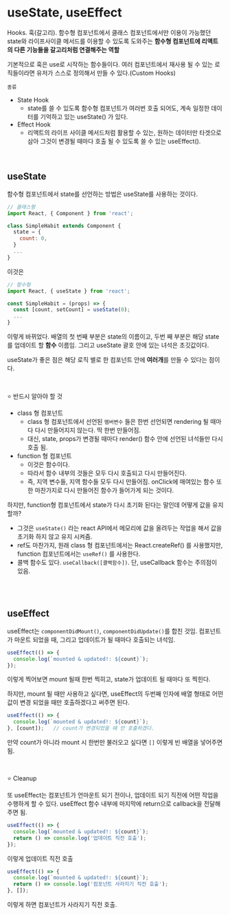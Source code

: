 # useState, useEffect

Hooks. 훅(갈고리). 함수형 컴포넌트에서 클래스 컴포넌트에서만 이용이 가능했던 state와 라이프사이클 메서드를 이용할 수 있도록 도와주는 **함수형 컴포넌트에 리액트의 다른 기능들을 갈고리처럼 연결해주는 역할**

기본적으로 훅은 use로 시작하는 함수들이다. 여러 컴포넌트에서 재사용 될 수 있는 로직들이라면 유저가 스스로 정의해서 만들 수 있다.(Custom Hooks)

`종류`

- State Hook
  - state를 쓸 수 있도록 함수형 컴포넌트가 여러번 호출 되어도, 계속 일정한 데이터를 기억하고 있는 useState() 가 있다.
- Effect Hook
  - 리액트의 라이프 사이클 메서드처럼 활용할 수 있는, 원하는 데이터만 타겟으로 삼아 그것이 변경될 때마다 호출 될 수 있도록 쓸 수 있는 useEffect().

<br/>

## useState

함수형 컴포넌트에서 state를 선언하는 방법은 useState를 사용하는 것이다.

```jsx
// 클래스형
import React, { Component } from 'react';

class SimpleHabit extends Component {
  state = {
    count: 0,
  }
  ...
}
```

이것은

```jsx
// 함수형
import React, { useState } from 'react';

const SimpleHabit = (props) => {
  const [count, setCount] = useState(0);
  ...
}
```

이렇게 바뀌었다. 배열의 첫 번째 부분은 state의 이름이고, 두번 째 부분은 해당 state를 업데이트 할 **함수** 이름임. 그리고 useState 괄호 안에 있는 녀석은 초깃값이다.

useState가 좋은 점은 해당 로직 별로 한 컴포넌트 안에 **여러개**를 만들 수 있다는 점이다.

<br/>

⭐️ 반드시 알아야 할 것

- class 형 컴포넌트
  - class 형 컴포넌트에서 선언된 `멤버변수` 들은 한번 선언되면 rendering 될 때마다 다시 만들어지지 않는다. 딱 한번 만들어짐.
  - 대신, state, props가 변경될 때마다 render() 함수 안에 선언된 녀석들만 다시 호출 됨.
- function 형 컴포넌트
  - 이것은 함수이다.
  - 따라서 함수 내부의 것들은 모두 다시 호출되고 다시 만들어진다.
  - 즉, 지역 변수들, 지역 함수들 모두 다시 만들어짐. onClick에 매여있는 함수 또한 마찬가지로 다시 만들어진 함수가 들어가게 되는 것이다.

하지만, function형 컴포넌트에서 state가 다시 초기화 된다는 말인데 어떻게 값을 유지할까?

- 그것은 `useState()` 라는 react API에서 메모리에 값을 올려두는 작업을 해서 값을 초기화 하지 않고 유지 시켜줌.
- ref도 마찬가지, 원래 class 형 컴포넌트에서는 React.createRef() 를 사용했지만, function 컴포넌트에서는 `useRef()` 를 사용한다.
- 콜백 함수도 있다. `useCallback([콜백함수])`. 단, useCallback 함수는 주의점이 있음.

<br/>

<br/>

## useEffect

useEffect는 `componentDidMount()`, `componentDidUpdate()`를 합친 것임. 컴포넌트가 마운트 되었을 때, 그리고 업데이트가 될 때마다 호출되는 녀석임.

```jsx
useEffect(() => {
  console.log(`mounted & updated!: ${count}`);
});
```

이렇게 찍어보면 mount 될때 한번 찍히고, state가 업데이트 될 때마다 또 찍힌다.

하지만, mount 될 때만 사용하고 싶다면, useEffect의 두번째 인자에 배열 형태로 어떤 값이 변경 되었을 때만 호출하겠다고 써주면 된다.

```jsx
useEffect(() => {
  console.log(`mounted & updated!: ${count}`);
}, [count]);   // count가 변경되었을 때 만 호출하겠다.
```

만약 count가 아니라 mount 시 한번만 불러오고 싶다면 `[]` 이렇게 빈 배열을 넣어주면 됨.

<br/>

⭐️ Cleanup

또 useEffect는 컴포넌트가 언마운트 되기 전이나, 업데이트 되기 직전에 어떤 작업을 수행하게 할 수 있다. useEffect 함수 내부에 마지막에 return으로 callback을 전달해주면 됨.

```jsx
useEffect(() => {
  console.log(`mounted & updated!: ${count}`);
  return () => console.log('업데이트 직전 호출');
});
```

이렇게 업데이트 직전 호출

```jsx
useEffect(() => {
  console.log(`mounted & updated!: ${count}`);
  return () => console.log('컴포넌트 사라지기 직전 호출');
}, []);
```

이렇게 하면 컴포넌트가 사라지기 직전 호출.
